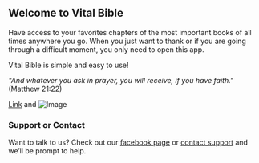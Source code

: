 ## Welcome to Vital Bible

Have access to your favorites chapters of the most important books of all times anywhere you go. When you just want to thank or if you are going through a difficult moment, you only need to open this app. 

Vital Bible is simple and easy to use! 

_"And whatever you ask in prayer, you will receive, if you have faith."_
(Matthew 21:22)

[Link](url) and ![Image](src)

### Support or Contact

Want to talk to us? Check out our [facebook page](https://help.github.com/categories/github-pages-basics/) or [contact support](vitalbible@gmail.com) and we’ll be prompt to help.
